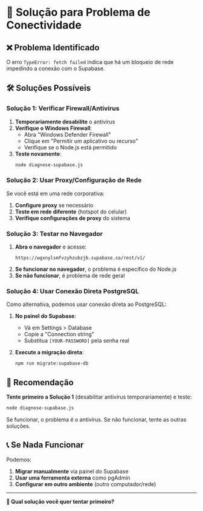 # 🔧 Solução para Problema de Conectividade

## ❌ **Problema Identificado**
O erro `TypeError: fetch failed` indica que há um bloqueio de rede impedindo a conexão com o Supabase.

## 🛠️ **Soluções Possíveis**

### **Solução 1: Verificar Firewall/Antivírus**
1. **Temporariamente desabilite** o antivírus
2. **Verifique o Windows Firewall**:
   - Abra "Windows Defender Firewall"
   - Clique em "Permitir um aplicativo ou recurso"
   - Verifique se o Node.js está permitido
3. **Teste novamente**:
   ```bash
   node diagnose-supabase.js
   ```

### **Solução 2: Usar Proxy/Configuração de Rede**
Se você está em uma rede corporativa:
1. **Configure proxy** se necessário
2. **Teste em rede diferente** (hotspot do celular)
3. **Verifique configurações de proxy** do sistema

### **Solução 3: Testar no Navegador**
1. **Abra o navegador** e acesse:
   ```
   https://wgxnylsmfvzyhzubzjb.supabase.co/rest/v1/
   ```
2. **Se funcionar no navegador**, o problema é específico do Node.js
3. **Se não funcionar**, é problema de rede geral

### **Solução 4: Usar Conexão Direta PostgreSQL**
Como alternativa, podemos usar conexão direta ao PostgreSQL:

1. **No painel do Supabase**:
   - Vá em Settings > Database
   - Copie a "Connection string"
   - Substitua `[YOUR-PASSWORD]` pela senha real

2. **Execute a migração direta**:
   ```bash
   npm run migrate:supabase-db
   ```

## 🎯 **Recomendação**

**Tente primeiro a Solução 1** (desabilitar antivírus temporariamente) e teste:

```bash
node diagnose-supabase.js
```

Se funcionar, o problema é o antivírus. Se não funcionar, tente as outras soluções.

## 📞 **Se Nada Funcionar**

Podemos:
1. **Migrar manualmente** via painel do Supabase
2. **Usar uma ferramenta externa** como pgAdmin
3. **Configurar em outro ambiente** (outro computador/rede)

---

**🚀 Qual solução você quer tentar primeiro?**
